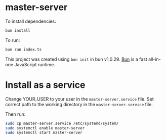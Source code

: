# master-server

To install dependencies:

```bash
bun install
```

To run:

```bash
bun run index.ts
```

This project was created using `bun init` in bun v1.0.29. [Bun](https://bun.sh) is a fast all-in-one JavaScript runtime.

# Install as a service

Change YOUR_USER to your user in the `master-server.service` file.
Set correct path to the working directory in the `master-server.service` file.

Then run:

```bash
sudo cp master-server.service /etc/systemd/system/
sudo systemctl enable master-server
sudo systemctl start master-server
```
